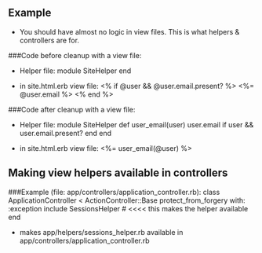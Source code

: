 Example
-------

*   You should have almost no logic in view files. This is what helpers & controllers are for.

###Code before cleanup with a view file:

*   Helper file:
			module SiteHelper
			end

*   in site.html.erb view file:
			<% if @user && @user.email.present? %>
				  <%= @user.email %>
			<% end %>

###Code after cleanup with a view file:

*   Helper file:
			module SiteHelper
				  def user_email(user)
					    user.email if user && user.email.present?
				  end
			end

*   in site.html.erb view file:
			<%= user_email(@user) %>


Making view helpers available in controllers
--------------------------------------------

###Example (file: app/controllers/application_controller.rb):
		class ApplicationController < ActionController::Base
		  protect_from_forgery with: :exception
		  include SessionsHelper							# <<<< this makes the helper available 
		end

*   makes app/helpers/sessions_helper.rb available in app/controllers/application_controller.rb

